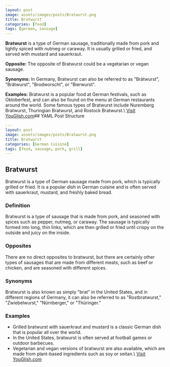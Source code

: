 ```yaml
---
layout: post
image: assets/images/posts/Bratwurst.png
title: Bratwurst
categories: [food]
tags: [german, sausage]
---
```


**Bratwurst** is a type of German sausage, traditionally made from pork and lightly spiced with nutmeg or caraway. It is usually grilled or fried, and served with mustard and sauerkraut. 

**Opposite:** The opposite of Bratwurst could be a vegetarian or vegan sausage.

**Synonyms:** In Germany, Bratwurst can also be referred to as "Brätwurst", "Brätwurst", "Brodworscht", or "Bierwurst".

**Examples:** Bratwurst is a popular food at German festivals, such as Oktoberfest, and can also be found on the menu at German restaurants around the world. Some famous types of Bratwurst include Nuremberg Bratwurst, Thuringian Bratwurst, and Rostock Bratwurst.\ <a id="yg-widget-0" class="youglish-widget" data-query="Bratwurst" data-lang="german" data-components="8412" data-auto-start="0" data-bkg-color="theme_light" data-title="How%20to%20pronounce%20Bratwurst%20in%20German"  rel="nofollow" href="https://youglish.com">Visit YouGlish.com</a><script async src="https://youglish.com/public/emb/widget.js" charset="utf-8"></script>## YAML Post Structure

```yaml
---
layout: post
image: assets/images/posts/Bratwurst.png
title: Bratwurst
categories: [German Cuisine]
tags: [food, sausage, pork, grill]
---
```

## Bratwurst

Bratwurst is a type of German sausage made from pork, which is typically grilled or fried. It is a popular dish in German cuisine and is often served with sauerkraut, mustard, and freshly baked bread.

### Definition

Bratwurst is a type of sausage that is made from pork, and seasoned with spices such as pepper, nutmeg, or caraway. The sausage is typically formed into long, thin links, which are then grilled or fried until crispy on the outside and juicy on the inside.

### Opposites

There are no direct opposites to bratwurst, but there are certainly other types of sausages that are made from different meats, such as beef or chicken, and are seasoned with different spices.

### Synonyms

Bratwurst is also known as simply "brat" in the United States, and in different regions of Germany, it can also be referred to as "Rostbratwurst," "Zwiebelwurst," "Nürnberger," or "Thüringer."

### Examples

- Grilled bratwurst with sauerkraut and mustard is a classic German dish that is popular all over the world.
- In the United States, bratwurst is often served at football games or outdoor barbecues.
- Vegetarian and vegan versions of bratwurst are also available, which are made from plant-based ingredients such as soy or seitan.\ <a id="yg-widget-0" class="youglish-widget" data-query="Bratwurst" data-lang="german" data-components="8412" data-auto-start="0" data-bkg-color="theme_light" data-title="How%20to%20pronounce%20Bratwurst%20in%20German"  rel="nofollow" href="https://youglish.com">Visit YouGlish.com</a><script async src="https://youglish.com/public/emb/widget.js" charset="utf-8"></script>